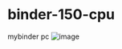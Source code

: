 # binder-150-cpu
mybinder pc
![image](https://user-images.githubusercontent.com/3724544/191037543-3dc5df8b-3988-4aac-8feb-e2977317757d.png)
